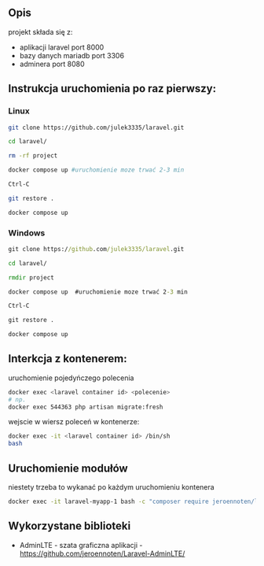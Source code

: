 ## Opis
projekt składa się z:
- aplikacji laravel port 8000
- bazy danych mariadb port 3306
- adminera port 8080





## Instrukcja uruchomienia po raz pierwszy:
### Linux
```bash
git clone https://github.com/julek3335/laravel.git

cd laravel/

rm -rf project

docker compose up #uruchomienie moze trwać 2-3 min

Ctrl-C

git restore .

docker compose up
```
### Windows
```cmd
git clone https://github.com/julek3335/laravel.git

cd laravel/

rmdir project

docker compose up  #uruchomienie moze trwać 2-3 min

Ctrl-C

git restore .

docker compose up
```

## Interkcja z kontenerem:
uruchomienie pojedyńczego polecenia
```bash
docker exec <laravel container id> <polecenie>
# np.
docker exec 544363 php artisan migrate:fresh
```
wejscie w wiersz poleceń w kontenerze:
```bash
docker exec -it <laravel container id> /bin/sh
bash
```
## Uruchomienie modułów
niestety trzeba to wykanać po każdym uruchomieniu kontenera
```bash
docker exec -it laravel-myapp-1 bash -c "composer require jeroennoten/laravel-adminlte ; php artisan adminlte:install -n ;composer require laravel/breeze --dev;php artisan breeze:install;npm install; npm run dev"
```

## Wykorzystane biblioteki
- AdminLTE - szata graficzna aplikacji - https://github.com/jeroennoten/Laravel-AdminLTE/